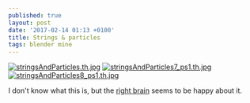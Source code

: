 ```yaml
---
published: true
layout: post
date: '2017-02-14 01:13 +0100'
title: Strings & particles
tags: blender mine
---
```

[![stringsAndParticles.th.jpg](//cdn.scrot.moe/images/2017/02/14/stringsAndParticles.th.jpg)](//cdn.scrot.moe/images/2017/02/14/stringsAndParticles.jpg)
[![stringsAndParticles7_ps1.th.jpg](//cdn.scrot.moe/images/2017/02/14/stringsAndParticles7_ps1.th.jpg)](//cdn.scrot.moe/images/2017/02/14/stringsAndParticles7_ps1.jpg)
[![stringsAndParticles8_ps1.th.jpg](//cdn.scrot.moe/images/2017/02/14/stringsAndParticles8_ps1.th.jpg)](//cdn.scrot.moe/images/2017/02/14/stringsAndParticles8_ps1.jpg)

I don't know what this is, but the [right brain](http://www.ipadartroom.com/wp-content/uploads/2013/05/mercedesleftrightbrain1.jpg) seems to be happy about it.
